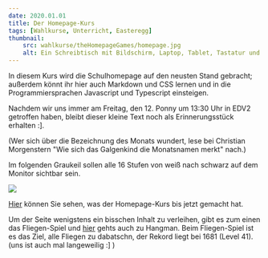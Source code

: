 ```yaml
---
date: 2020.01.01
title: Der Homepage-Kurs
tags: [Wahlkurse, Unterricht, Easteregg]
thumbnail: 
    src: wahlkurse/theHomepageGames/homepage.jpg
    alt: Ein Schreibtisch mit Bildschirm, Laptop, Tablet, Tastatur und Maus.
---
```


<Fliegen fps=20></Fliegen>

In diesem Kurs wird die Schulhomepage auf den neusten Stand gebracht;
außerdem könnt ihr hier auch Markdown und CSS lernen und in die Programmiersprachen
Javascript und Typescript einsteigen.

Nachdem wir uns immer am Freitag, den 12. Ponny um 13:30 Uhr in EDV2 getroffen haben, bleibt dieser kleine Text noch als Erinnerungsstück erhalten :].

<!--
    Jaguar Zebra Nerz Mandrill Maikäfer Ponny Muli Auerochs Wespenbär Locktauber Robbenbär Zehenbär.
-->

(Wer sich über die Bezeichnung des Monats wundert, lese bei Christian Morgenstern
"Wie sich das Galgenkind die Monatsnamen merkt" nach.)

Im folgenden Graukeil sollen alle 16 Stufen von weiß nach schwarz auf dem Monitor sichtbar sein.

<img src="images/wahlkurse/theHomepageGames/graybar.png">
<div id="fliegenanzahl"></div>

<a href="/">Hier</a> können Sie sehen, was der Homepage-Kurs bis jetzt gemacht hat.

Um der Seite wenigstens ein bisschen Inhalt zu verleihen, gibt es zum einen das Fliegen-Spiel und <a href="/wahlkurse/hangman">hier</a> gehts auch zu Hangman. Beim Fliegen-Spiel ist es das Ziel, alle Fliegen zu dabatschn, der Rekord liegt bei 1681 (Level 41). (uns ist auch mal langeweilig :] )
